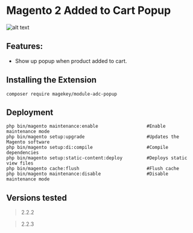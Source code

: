 # Magento 2 Added to Cart Popup

![alt text](https://raw.githubusercontent.com/magekey/module-adc-popup/master/docs/images/popup.png)

## Features:

- Show up popup when product added to cart.

## Installing the Extension

    composer require magekey/module-adc-popup

## Deployment

    php bin/magento maintenance:enable                  #Enable maintenance mode
    php bin/magento setup:upgrade                       #Updates the Magento software
    php bin/magento setup:di:compile                    #Compile dependencies
    php bin/magento setup:static-content:deploy         #Deploys static view files
    php bin/magento cache:flush                         #Flush cache
    php bin/magento maintenance:disable                 #Disable maintenance mode

## Versions tested
> 2.2.2

> 2.2.3

